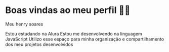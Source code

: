 # Boas vindas ao meu perfil 💙💙
Meu henry soares

Estou estudando na Alura
Estou me desenvolvendo na linguagem JavaScript
Utilizo esse espaço para minha organização e compartilhamento dos meu projetos desenvolvidos
